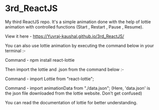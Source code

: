 # 3rd_ReactJS

My third ReactJS repo. It's a simple animation done with the help of lottie animation with controlled functions (Start , Restart , Pause , Resume). 

View it here - https://Yuvraj-kaushal.github.io/3rd_ReactJS/

You can also use lottie animation by executing the command below in your terminal :- 

Command - npm install react-lottie

Then import the lottie and .json from the command below :- 

Command - import Lottie from "react-lottie";

Command - import animationData from "./data.json"; (Here, 'data.json' is the json file downloaded from the lottie website. Don't get confused) 

You can read the documentation of lottie for better understanding.
